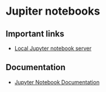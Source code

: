 # Jupiter notebooks

## Important links

- [Local Jupyter notebook server](http://localhost:8888)

## Documentation

- [Jupyter Notebook Documentation](https://jupyter-notebook.readthedocs.io/en/stable)
